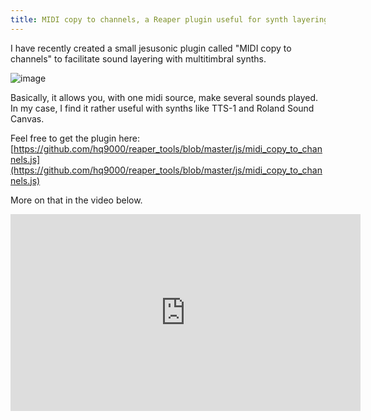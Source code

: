 ```yaml
---
title: MIDI copy to channels, a Reaper plugin useful for synth layering
---
```


I have recently created a small jesusonic plugin called "MIDI copy to channels" to facilitate sound layering with multitimbral synths.

![image](https://github.com/hq9000/hq9000/assets/21345604/81e162be-79d3-4c30-8379-f68eb74d34fc)

Basically, it allows you, with one midi source, make several sounds played. In my case, I find it rather useful with synths like TTS-1 and Roland Sound Canvas.

Feel free to get the plugin here: [https://github.com/hq9000/reaper_tools/blob/master/js/midi_copy_to_channels.js](https://github.com/hq9000/reaper_tools/blob/master/js/midi_copy_to_channels.js)

More on that in the video below.

<iframe width="560" height="315" src="https://www.youtube.com/embed/ES-OSCrsSKc?si=hcsU-Qn8PHCDq8pQ" title="YouTube video player" frameborder="0" allow="accelerometer; autoplay; clipboard-write; encrypted-media; gyroscope; picture-in-picture; web-share" allowfullscreen></iframe>
